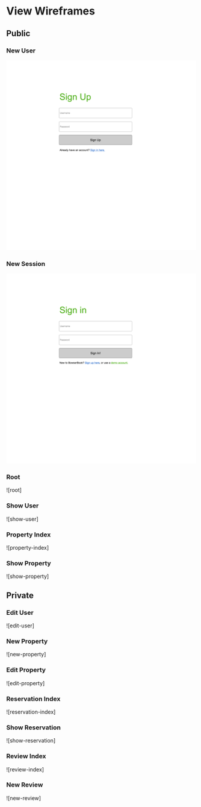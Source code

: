 # View Wireframes

## Public

### New User
![new-user]

### New Session
![new-session]

### Root
![root]

### Show User
![show-user]

### Property Index
![property-index]

### Show Property
![show-property]

## Private

### Edit User
![edit-user]

### New Property
![new-property]

### Edit Property
![edit-property]

### Reservation Index
![reservation-index]

### Show Reservation
![show-reservation]

### Review Index
![review-index]

### New Review
![new-review]



[new-user]: ./wireframes/new_user.png
[new-session]: ./wireframes/new_session.png
[notes]: ./wireframes/root_notes.png
[notebooks]: ./wireframes/root_notebooks.png
[notebook-form]: ./wireframes/notebook_form.png
